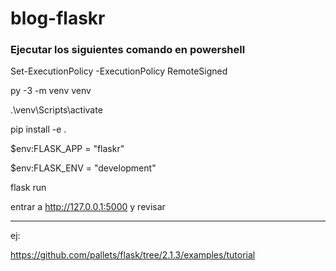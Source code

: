 # blog-flaskr

### Ejecutar los siguientes comando en powershell

Set-ExecutionPolicy -ExecutionPolicy RemoteSigned

py -3 -m venv venv

.\venv\Scripts\activate

pip install -e .

$env:FLASK_APP = "flaskr"

$env:FLASK_ENV = "development"

flask run

entrar a http://127.0.0.1:5000 y revisar


--------------------- 
ej:

https://github.com/pallets/flask/tree/2.1.3/examples/tutorial
